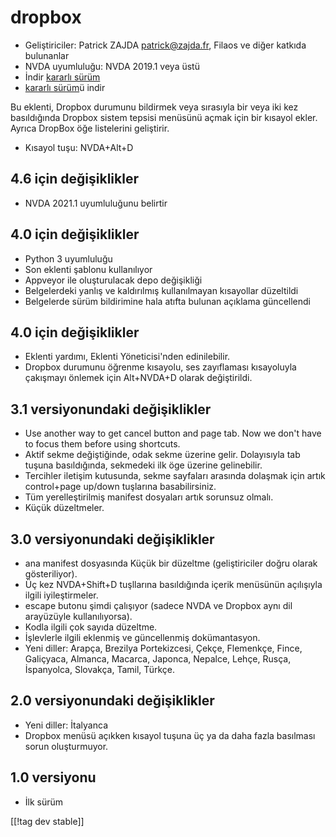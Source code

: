 # dropbox #

* Geliştiriciler: Patrick ZAJDA <patrick@zajda.fr>, Filaos ve diğer katkıda
  bulunanlar
* NVDA uyumluluğu: NVDA 2019.1 veya üstü
* İndir [kararlı sürüm][1]
* [kararlı sürüm][1]ü indir

Bu eklenti, Dropbox durumunu bildirmek veya sırasıyla bir veya iki kez
basıldığında Dropbox sistem tepsisi menüsünü açmak için bir kısayol
ekler. Ayrıca DropBox öğe listelerini geliştirir.

* Kısayol tuşu: NVDA+Alt+D


## 4.6 için değişiklikler ##

* NVDA 2021.1 uyumluluğunu belirtir

## 4.0 için değişiklikler ##

* Python 3 uyumluluğu
* Son eklenti şablonu kullanılıyor
* Appveyor ile oluşturulacak depo değişikliği
* Belgelerdeki yanlış ve kaldırılmış kullanılmayan kısayollar düzeltildi
* Belgelerde sürüm bildirimine hala atıfta bulunan açıklama güncellendi

## 4.0 için değişiklikler ##

* Eklenti yardımı, Eklenti Yöneticisi'nden edinilebilir.
* Dropbox durumunu öğrenme kısayolu, ses zayıflaması kısayoluyla çakışmayı
  önlemek için Alt+NVDA+D olarak değiştirildi.

## 3.1 versiyonundaki değişiklikler ##

* Use another way to get cancel button and page tab. Now we don't have to
  focus them before using shortcuts.
* Aktif sekme değiştiğinde, odak sekme üzerine gelir. Dolayısıyla tab tuşuna
  basıldığında, sekmedeki ilk öge üzerine gelinebilir.
* Tercihler iletişim kutusunda, sekme sayfaları arasında dolaşmak için artık
  control+page up/down tuşlarına basabilirsiniz.
* Tüm yerelleştirilmiş manifest dosyaları artık sorunsuz olmalı.
* Küçük düzeltmeler.

## 3.0 versiyonundaki değişiklikler ##

* ana manifest dosyasında Küçük bir düzeltme (geliştiriciler doğru olarak
  gösteriliyor).
* Üç kez NVDA+Shift+D tuşllarına basıldığında içerik menüsünün açılışıyla
  ilgili iyileştirmeler.
* escape butonu şimdi çalışıyor (sadece NVDA ve Dropbox aynı dil arayüzüyle
  kullanılıyorsa).
* Kodla ilgili çok sayıda düzeltme.
* İşlevlerle ilgili eklenmiş ve güncellenmiş dokümantasyon.
* Yeni diller: Arapça, Brezilya Portekizcesi, Çekçe, Flemenkçe, Fince,
  Galiçyaca, Almanca, Macarca, Japonca, Nepalce, Lehçe, Rusça, İspanyolca,
  Slovakça, Tamil, Türkçe.

## 2.0 versiyonundaki değişiklikler ##

* Yeni diller: İtalyanca
* Dropbox menüsü açıkken kısayol tuşuna üç ya da daha fazla basılması sorun
  oluşturmuyor.

## 1.0 versiyonu ##

* İlk sürüm

[[!tag dev stable]]

[1]: https://www.nvaccess.org/addonStore/legacy?file=dropbox

[2]: https://www.nvaccess.org/addonStore/legacy?file=dx-dev
